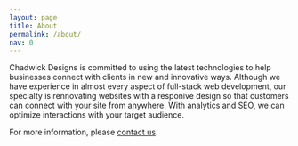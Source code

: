 ```yaml
---
layout: page
title: About
permalink: /about/
nav: 0
---
```


Chadwick Designs is committed to using the latest technologies to help businesses connect with clients in new and innovative ways. Although we have experience in almost every aspect of full-stack web development, our specialty is rennovating websites with a responive design so that customers can connect with your site from anywhere. With analytics and SEO, we can optimize interactions with your target audience.

For more information, please <a href="{{ site.baseurl }}/contact" class="link">contact us</a>.
